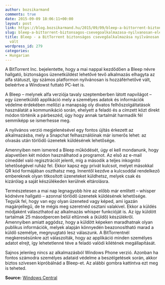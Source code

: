 ```yaml
---
author: bozsikarmand
comments: true
date: 2015-09-09 18:06:11+00:00
layout: post
link: https://blog.bozsikarmand.hu/2015/09/09/bleep-a-bittorrent-biztonsagos-csevegoalkalmazasa-nyilvanosan-elerhetove-valt/
slug: bleep-a-bittorrent-biztonsagos-csevegoalkalmazasa-nyilvanosan-elerhetove-valt
title: Bleep - a BitTorrent biztonságos csevegőalkalmazása nyilvánosan elérhetővé
  vált
wordpress_id: 279
categories:
- Hungarian
---
```




A BitTorrent Inc. bejelentette, hogy a mai nappal kezdődően a Bleep névre hallgató, biztonságos üzenetküldést lehetővé tevő alkalmazás elhagyta az alfa státuszt, így számos platformon nyilvánosan is hozzáférhetővé vált, beleértve a Windowst futtató PC-ket is.

A Bleep – melynek alfa verziója tavaly szeptemberben látott napvilágot – egy üzenetküldő applikáció mely a személyes adatok és információk védelme érdekében mellőzi a manapság oly divatos felhőszolgáltatások használatát a kommunikáció során, ehelyett a feladó és a címzett közt direkt módon történik a párbeszéd, úgy hogy annak tartalmát harmadik fél semmiképp se ismerhesse meg.

A nyilvános verzió megjelenésével egy fontos újítás érkezett az alkalmazásba, mely a Snapchat felhasználóinak már ismerős lehet: az olvasás után törlődő üzenetek küldésének lehetősége.

Amennyiben nem ismered a Bleep működését, úgy el kell mondanunk, hogy alapvetően két módon használhatod a programot. Az első az e-mail címeddel való regisztrációt jelenti, míg a második a teljes inkognitó lehetőségével ruház fel. Ekkor kapsz egy privát kulcsot, melyet másokkal QR kód formájában oszthatsz meg. Innentől kezdve a kulcsoddal rendelkező embereknek olyan titkosított üzeneteket küldhetsz, melyek csak és kizárólag a saját készülékeden kerülnek eltárolásra.

Természetesen a mai nap legnagyobb híre az előbb már említett – whisper kódnévre hallgató – azonnal törlődő üzenetek küldésének lehetősége. Tegyük fel, hogy van egy olyan üzeneted vagy képed, ami igazán magánjellegű, de te mégis meg szeretnéd osztani valakivel. Ekkor a küldés módjaként választhatod az alkalmazás whisper funkcióját is. Az így küldött tartalmak 25 másodpercen belül eltűnnek a (küldő) készülékről. Amennyiben amiatt aggódsz, hogy a küldött képeken maradhatnak olyan publikus információk, melyek alapján könnyedén beazonosítható marad a küldő személye, megnyugtató lesz válaszunk. A BitTorrentnél megkeresésünkre azt válaszolták, hogy az applikáció minden személyes adatot elrejt, így lehetetlenné téve a feladó valódi kilétének megállapítását.

Sajnos jelenleg nincs az alkalmazásból Windows Phone verzió. Azonban ha fontos számodra személyes adataid védelme a beszélgetések során, akkor biztos szívesen kipróbálnád a Bleep-et. Az alábbi gombra kattintva ezt meg is teheted.

__Source:__ [Windows Central](http://www.windowscentral.com/bittorrents-secure-messenger-bleep-gets-public-release-and-adds-ephemeral-messaging)
